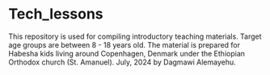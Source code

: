 # Tech_lessons
This repository is used for compiling introductory teaching materials. Target age groups are between 8 - 18 years old. The material is prepared for Habesha kids living around Copenhagen, Denmark under the Ethiopian Orthodox church (St. Amanuel). July, 2024 by Dagmawi Alemayehu.
